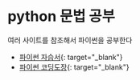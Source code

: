 # python 문법 공부

여러 사이트를 참조해서 파이썬을 공부한다
- [파이썬 자습서](https://docs.python.org/ko/3.7/tutorial/index.html){: target="_blank"}
- [파이썬 코딩도장](https://dojang.io/mod/page/view.php?id=2364){: target="_blank"}
